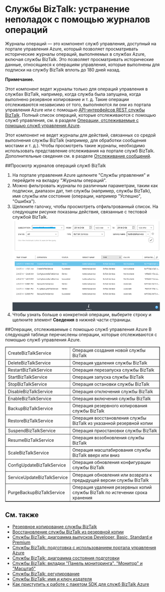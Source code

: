 <properties linkid="biztalk-troubleshoot-using-ops-logs" urlDisplayName="Службы BizTalk: устранение неполадок с помощью журналов операций" pageTitle="Службы BizTalk: устранение неполадок с помощью журналов операций | Azure" metaKeywords="" description="Службы BizTalk: устранение неполадок с помощью журналов операций" metaCanonical="" services="" documentationCenter="" title="Службы BizTalk: устранение неполадок с помощью журналов операций" authors=""  solutions="" writer="nitinme" manager="paulettm" editor="cgronlun"  />



# Службы BizTalk: устранение неполадок с помощью журналов операций

Журналы операций — это компонент служб управления, доступный на портале управления Azure, который позволяет просматривать исторические журналы операций, выполняемых в службах Azure, включая службы BizTalk. Это позволяет просматривать исторические данные, относящиеся к операциям управления, которые выполнены для подписки на службу BizTalk вплоть до 180 дней назад.

<div class="dev-callout"><b>Примечание.</b>
<p>Этот компонент ведет журналы только для операций управления в службах BizTalk, например, когда служба была запущена, когда выполнено резервное копирование и т. д. Такие операции отслеживаются независимо от того, выполняются ли они из портала управления Azure или с помощью <a href="http://msdn.microsoft.com/ru-ru/library/windowsazure/dn232347.aspx">API-интерфейсов REST службы BizTalk</a>. Полный список операций, которые отслеживаются с помощью служб управления, см. в разделе <a href="#bizops">Операции, отслеживаемые с помощью служб управления Azure</a>.</p>
<p>Этот компонент не ведет журналы для действий, связанных со средой выполнения службы BizTalk (например, для обработки сообщения мостами и т. д.). Чтобы просмотреть такие журналы, необходимо использовать представление отслеживания на портале служб BizTalk. Дополнительные сведения см. в разделе <a HREF="http://msdn.microsoft.com/library/windowsazure/hh949805.aspx">Отслеживание сообщений</a>.</p>
</div>

##<a name="viewlogs"></a>Просмотр журналов операций служб BizTalk
1. На портале управления Azure щелкните "Службы управления" и перейдите на вкладку "Журналы операций".
2. Можно фильтровать журналы по различным параметрам, таким как подписки, диапазон дат, тип службы (например, службы BizTalk), имя службы или состояние (операции, например "Успешно", "Ошибка").
3. Щелкните галочку, чтобы просмотреть отфильтрованный список. На следующем рисунке показаны действия, связанные с тестовой службой BizTalk.
	![Просмотр журналов операций][ViewLogs] 
4. Чтобы узнать больше о конкретной операции, выберите строку и щелкните элемент <b>Сведения</b> в нижней части страницы.


##<a name="bizops"></a>Операции, отслеживаемые с помощью служб управления Azure
В следующей таблице перечислены операции, которые отслеживаются с помощью служб управления Azure.

<table border="1" cellpadding="5">
<tr>
<td>CreateBizTalkService</td> 
<td align="left">Операция создания новой службы BizTalk</td> 
</tr> 
<tr>
<td>DeleteBizTalkService</td> 
<td align="left">Операция удаления службы BizTalk</td>  
</tr> 
<tr>
<td>RestartBizTalkService</td> 
<td align="left">Операция перезапуска службы BizTalk</td> 
</tr>
<tr>
<td>StartBizTalkService</td> 
<td align="left">Операция запуска службы BizTalk</td> 
</tr>
<tr>
<td>StopBizTalkService</td> 
<td align="left">Операция остановки службы BizTalk</td> 
</tr>
<tr>
<td>DisableBizTalkService</td> 
<td align="left">Операция отключения службы BizTalk</td> 
</tr>
<tr>
<td>EnableBizTalkService</td> 
<td align="left">Операция включения службы BizTalk</td> 
</tr>
<tr>
<td>BackupBizTalkService</td> 
<td align="left">Операция резервного копирования службы BizTalk</td> 
</tr>
<tr>
<td>RestoreBizTalkService</td> 
<td align="left">Операция восстановления службы BizTalk из указанной резервной копии</td> 
</tr>
<tr>
<td>SuspendBizTalkService</td> 
<td align="left">Операция приостановки службы BizTalk</td> 
</tr>
<tr>
<td>ResumeBizTalkService</td> 
<td align="left">Операция возобновления службы BizTalk</td> 
</tr>
<tr>
<td>ScaleBizTalkService</td> 
<td align="left">Операция масштабирования службы BizTalk вверх или вниз</td> 
</tr>
<tr>
<td>ConfigUpdateBizTalkService</td> 
<td align="left">Операция обновления конфигурации службы BizTalk</td> 
</tr>
<tr>
<td>ServiceUpdateBizTalkService</td> 
<td align="left">Операция обновления или возврата к предыдущей версии службы BizTalk</td> 
</tr>
<tr>
<td>PurgeBackupBizTalkService</td> 
<td align="left">Операция удаления резервных копий службы BizTalk по истечении срока хранения</td> 
</tr>
</table>


## См. также
- [Резервное копирование службы BizTalk](http://go.microsoft.com/fwlink/p/?LinkID=325584)
- [Восстановление службы BizTalk из резервной копии](http://go.microsoft.com/fwlink/p/?LinkID=325582)
- [Службы BizTalk: диаграмма выпусков Developer, Basic, Standard и Premium](http://go.microsoft.com/fwlink/p/?LinkID=302279)
- [Службы BizTalk: подготовка с использованием портала управления Azure](http://go.microsoft.com/fwlink/p/?LinkID=302280)
- [Службы BizTalk: диаграмма состояния подготовки](http://go.microsoft.com/fwlink/p/?LinkID=329870)
- [Службы BizTalk: вкладки "Панель мониторинга", "Монитор" и "Масштаб"](http://go.microsoft.com/fwlink/p/?LinkID=302281)
- [Службы BizTalk: регулирование](http://go.microsoft.com/fwlink/p/?LinkID=302282)
- [Службы BizTalk: имя и ключ издателя](http://go.microsoft.com/fwlink/p/?LinkID=303941)
- [Как приступить к работе с пакетом SDK для служб BizTalk Azure](http://go.microsoft.com/fwlink/p/?LinkID=302335)

[ViewLogs]: ./media/biztalk-troubleshoot-using-ops-logs/Operation-Logs.png

